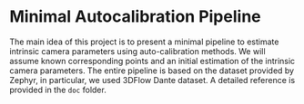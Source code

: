 # Minimal Autocalibration Pipeline

The main idea of this project is to present a minimal pipeline to estimate intrinsic camera parameters using auto-calibration methods. We will assume known corresponding points and an initial estimation of the intrinsic camera parameters. The entire pipeline is based on the dataset provided by Zephyr, in particular, we used 3DFlow Dante dataset. A detailed reference is provided in the `doc` folder.